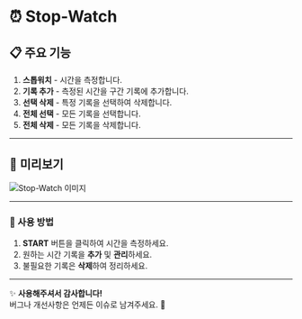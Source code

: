 # ⏰ Stop-Watch

## 📋 주요 기능
1. **스톱워치** - 시간을 측정합니다.  
2. **기록 추가** - 측정된 시간을 구간 기록에 추가합니다.  
3. **선택 삭제** - 특정 기록을 선택하여 삭제합니다.  
4. **전체 선택** - 모든 기록을 선택합니다.  
5. **전체 삭제** - 모든 기록을 삭제합니다.  

---

## 📌 미리보기
![Stop-Watch 이미지](https://github.com/user-attachments/assets/1d1afab7-2b93-4fe8-9ba3-a16612666d6c)

---

### 🔧 사용 방법
1. **START** 버튼을 클릭하여 시간을 측정하세요.
2. 원하는 시간 기록을 **추가** 및 **관리**하세요.
3. 불필요한 기록은 **삭제**하여 정리하세요.

---

✨ **사용해주셔서 감사합니다!**  
버그나 개선사항은 언제든 이슈로 남겨주세요. 🙌
